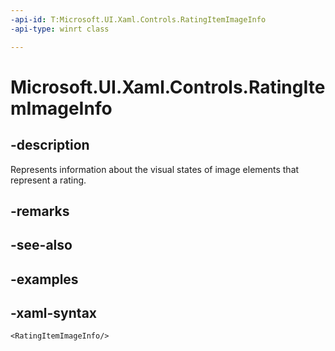 ```yaml
---
-api-id: T:Microsoft.UI.Xaml.Controls.RatingItemImageInfo
-api-type: winrt class

---
```

<!-- Class syntax.
public class RatingItemImageInfo : RatingItemInfo, RatingItemInfo
-->

# Microsoft.UI.Xaml.Controls.RatingItemImageInfo


## -description

Represents information about the visual states of image elements that represent a rating.


## -remarks


## -see-also


## -examples


## -xaml-syntax

```xaml
<RatingItemImageInfo/>
```


